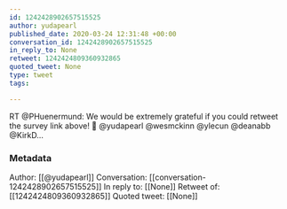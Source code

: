 ```yaml
---
id: 1242428902657515525
author: yudapearl
published_date: 2020-03-24 12:31:48 +00:00
conversation_id: 1242428902657515525
in_reply_to: None
retweet: 1242424809360932865
quoted_tweet: None
type: tweet
tags:

---
```


RT @PHuenermund: We would be extremely grateful if you could retweet the survey link above! 🙏 @yudapearl @wesmckinn @ylecun @deanabb @KirkD…

### Metadata

Author: [[@yudapearl]]
Conversation: [[conversation-1242428902657515525]]
In reply to: [[None]]
Retweet of: [[1242424809360932865]]
Quoted tweet: [[None]]

